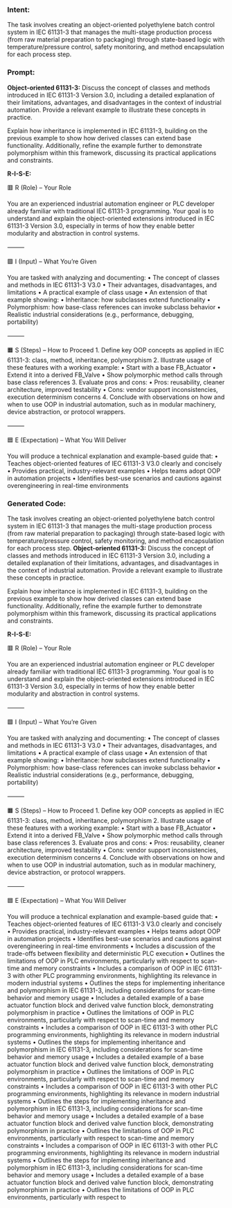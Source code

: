 ### Intent:
The task involves creating an object-oriented polyethylene batch control system in IEC 61131-3 that manages the multi-stage production process (from raw material preparation to packaging) through state-based logic with temperature/pressure control, safety monitoring, and method encapsulation for each process step.

### Prompt:
**Object-oriented 61131-3:**
Discuss the concept of classes and methods introduced in IEC 61131-3 Version 3.0, including a detailed explanation of their limitations, advantages, and disadvantages in the context of industrial automation. Provide a relevant example to illustrate these concepts in practice.

Explain how inheritance is implemented in IEC 61131-3, building on the previous example to show how derived classes can extend base functionality. Additionally, refine the example further to demonstrate polymorphism within this framework, discussing its practical applications and constraints.


**R-I-S-E:**

🟥 R (Role) – Your Role

You are an experienced industrial automation engineer or PLC developer already familiar with traditional IEC 61131-3 programming. Your goal is to understand and explain the object-oriented extensions introduced in IEC 61131-3 Version 3.0, especially in terms of how they enable better modularity and abstraction in control systems.

⸻

🟩 I (Input) – What You’re Given

You are tasked with analyzing and documenting:
	•	The concept of classes and methods in IEC 61131-3 V3.0
	•	Their advantages, disadvantages, and limitations
	•	A practical example of class usage
	•	An extension of that example showing:
	•	Inheritance: how subclasses extend functionality
	•	Polymorphism: how base-class references can invoke subclass behavior
	•	Realistic industrial considerations (e.g., performance, debugging, portability)

⸻

🟧 S (Steps) – How to Proceed
	1.	Define key OOP concepts as applied in IEC 61131-3: class, method, inheritance, polymorphism
	2.	Illustrate usage of these features with a working example:
	•	Start with a base FB_Actuator
	•	Extend it into a derived FB_Valve
	•	Show polymorphic method calls through base class references
	3.	Evaluate pros and cons:
	•	Pros: reusability, cleaner architecture, improved testability
	•	Cons: vendor support inconsistencies, execution determinism concerns
	4.	Conclude with observations on how and when to use OOP in industrial automation, such as in modular machinery, device abstraction, or protocol wrappers.

⸻

🟦 E (Expectation) – What You Will Deliver

You will produce a technical explanation and example-based guide that:
	•	Teaches object-oriented features of IEC 61131-3 V3.0 clearly and concisely
	•	Provides practical, industry-relevant examples
	•	Helps teams adopt OOP in automation projects
	•	Identifies best-use scenarios and cautions against overengineering in real-time environments

### Generated Code:
The task involves creating an object-oriented polyethylene batch control system in IEC 61131-3 that manages the multi-stage production process (from raw material preparation to packaging) through state-based logic with temperature/pressure control, safety monitoring, and method encapsulation for each process step.
**Object-oriented 61131-3:**
Discuss the concept of classes and methods introduced in IEC 61131-3 Version 3.0, including a detailed explanation of their limitations, advantages, and disadvantages in the context of industrial automation. Provide a relevant example to illustrate these concepts in practice.

Explain how inheritance is implemented in IEC 61131-3, building on the previous example to show how derived classes can extend base functionality. Additionally, refine the example further to demonstrate polymorphism within this framework, discussing its practical applications and constraints.


**R-I-S-E:**

🟥 R (Role) – Your Role

You are an experienced industrial automation engineer or PLC developer already familiar with traditional IEC 61131-3 programming. Your goal is to understand and explain the object-oriented extensions introduced in IEC 61131-3 Version 3.0, especially in terms of how they enable better modularity and abstraction in control systems.

⸻

🟩 I (Input) – What You’re Given

You are tasked with analyzing and documenting:
	•	The concept of classes and methods in IEC 61131-3 V3.0
	•	Their advantages, disadvantages, and limitations
	•	A practical example of class usage
	•	An extension of that example showing:
	•	Inheritance: how subclasses extend functionality
	•	Polymorphism: how base-class references can invoke subclass behavior
	•	Realistic industrial considerations (e.g., performance, debugging, portability)

⸻

🟧 S (Steps) – How to Proceed
	1.	Define key OOP concepts as applied in IEC 61131-3: class, method, inheritance, polymorphism
	2.	Illustrate usage of these features with a working example:
	•	Start with a base FB_Actuator
	•	Extend it into a derived FB_Valve
	•	Show polymorphic method calls through base class references
	3.	Evaluate pros and cons:
	•	Pros: reusability, cleaner architecture, improved testability
	•	Cons: vendor support inconsistencies, execution determinism concerns
	4.	Conclude with observations on how and when to use OOP in industrial automation, such as in modular machinery, device abstraction, or protocol wrappers.

⸻

🟦 E (Expectation) – What You Will Deliver

You will produce a technical explanation and example-based guide that:
	•	Teaches object-oriented features of IEC 61131-3 V3.0 clearly and concisely
	•	Provides practical, industry-relevant examples
	•	Helps teams adopt OOP in automation projects
	•	Identifies best-use scenarios and cautions against overengineering in real-time environments
	•	Includes a discussion of the trade-offs between flexibility and deterministic PLC execution
	•	Outlines the limitations of OOP in PLC environments, particularly with respect to scan-time and memory constraints
	•	Includes a comparison of OOP in IEC 61131-3 with other PLC programming environments, highlighting its relevance in modern industrial systems
	•	Outlines the steps for implementing inheritance and polymorphism in IEC 61131-3, including considerations for scan-time behavior and memory usage
	•	Includes a detailed example of a base actuator function block and derived valve function block, demonstrating polymorphism in practice
	•	Outlines the limitations of OOP in PLC environments, particularly with respect to scan-time and memory constraints
	•	Includes a comparison of OOP in IEC 61131-3 with other PLC programming environments, highlighting its relevance in modern industrial systems
	•	Outlines the steps for implementing inheritance and polymorphism in IEC 61131-3, including considerations for scan-time behavior and memory usage
	•	Includes a detailed example of a base actuator function block and derived valve function block, demonstrating polymorphism in practice
	•	Outlines the limitations of OOP in PLC environments, particularly with respect to scan-time and memory constraints
	•	Includes a comparison of OOP in IEC 61131-3 with other PLC programming environments, highlighting its relevance in modern industrial systems
	•	Outlines the steps for implementing inheritance and polymorphism in IEC 61131-3, including considerations for scan-time behavior and memory usage
	•	Includes a detailed example of a base actuator function block and derived valve function block, demonstrating polymorphism in practice
	•	Outlines the limitations of OOP in PLC environments, particularly with respect to scan-time and memory constraints
	•	Includes a comparison of OOP in IEC 61131-3 with other PLC programming environments, highlighting its relevance in modern industrial systems
	•	Outlines the steps for implementing inheritance and polymorphism in IEC 61131-3, including considerations for scan-time behavior and memory usage
	•	Includes a detailed example of a base actuator function block and derived valve function block, demonstrating polymorphism in practice
	•	Outlines the limitations of OOP in PLC environments, particularly with respect to

